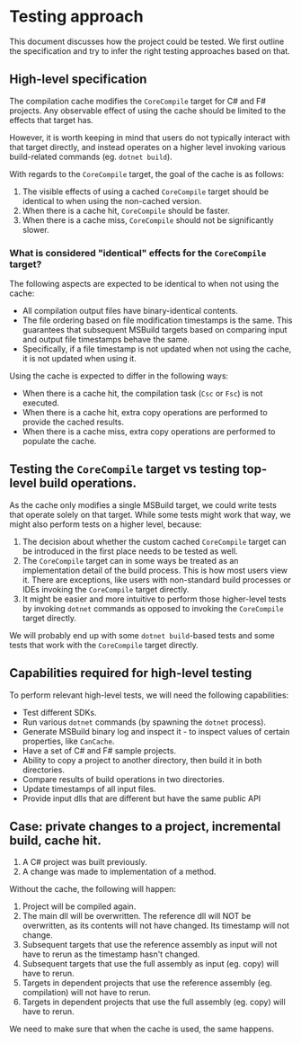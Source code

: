 # Testing approach
This document discusses how the project could be tested.
We first outline the specification and try to infer the right testing approaches based on that.

## High-level specification
The compilation cache modifies the `CoreCompile` target for C# and F# projects.
Any observable effect of using the cache should be limited to the effects that target has.

However, it is worth keeping in mind that users do not typically interact with that target directly, and instead operates on a higher level invoking various build-related commands (eg. `dotnet build`).

With regards to the `CoreCompile` target, the goal of the cache is as follows:
1. The visible effects of using a cached `CoreCompile` target should be identical to when using the non-cached version.
2. When there is a cache hit, `CoreCompile` should be faster.
3. When there is a cache miss, `CoreCompile` should not be significantly slower.

### What is considered "identical" effects for the `CoreCompile` target?
The following aspects are expected to be identical to when not using the cache:
- All compilation output files have binary-identical contents.
- The file ordering based on file modification timestamps is the same. This guarantees that subsequent MSBuild targets based on comparing input and output file timestamps behave the same.
- Specifically, if a file timestamp is not updated when not using the cache, it is not updated when using it.

Using the cache is expected to differ in the following ways:
- When there is a cache hit, the compilation task (`Csc` or `Fsc`) is not executed.
- When there is a cache hit, extra copy operations are performed to provide the cached results.
- When there is a cache miss, extra copy operations are performed to populate the cache.

## Testing the `CoreCompile` target vs testing top-level build operations.
As the cache only modifies a single MSBuild target, we could write tests that operate solely on that target.
While some tests might work that way, we might also perform tests on a higher level, because:
1. The decision about whether the custom cached `CoreCompile` target can be introduced in the first place needs to be tested as well.
2. The `CoreCompile` target can in some ways be treated as an implementation detail of the build process. This is how most users view it. There are exceptions, like users with non-standard build processes or IDEs invoking the `CoreCompile` target directly.
3. It might be easier and more intuitive to perform those higher-level tests by invoking `dotnet` commands as opposed to invoking the `CoreCompile` target directly.

We will probably end up with some `dotnet build`-based tests and some tests that work with the `CoreCompile` target directly.

## Capabilities required for high-level testing
To perform relevant high-level tests, we will need the following capabilities:
- Test different SDKs.
- Run various `dotnet` commands (by spawning the `dotnet` process).
- Generate MSBuild binary log and inspect it - to inspect values of certain properties, like `CanCache`.
- Have a set of C# and F# sample projects.
- Ability to copy a project to another directory, then build it in both directories. 
- Compare results of build operations in two directories.
- Update timestamps of all input files.
- Provide input dlls that are different but have the same public API 

## Case: private changes to a project, incremental build, cache hit.
1. A C# project was built previously.
2. A change was made to implementation of a method.

Without the cache, the following will happen:
1. Project will be compiled again.
2. The main dll will be overwritten. The reference dll will NOT be overwritten, as its contents will not have changed. Its timestamp will not change.
3. Subsequent targets that use the reference assembly as input will not have to rerun as the timestamp hasn't changed.
4. Subsequent targets that use the full assembly as input (eg. copy) will have to rerun.
5. Targets in dependent projects that use the reference assembly (eg. compilation) will not have to rerun.
6. Targets in dependent projects that use the full assembly (eg. copy) will have to rerun.

We need to make sure that when the cache is used, the same happens. 